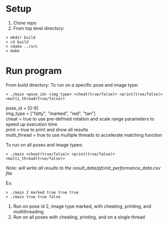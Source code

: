 # Setup
1. Clone repo
2. From top level directory:
``` {bash}   
> mkdir build
> cd build
> cmake ../src
> make
```

# Run program
From build directory:
To run on a specific pose and image type:
```{bash}
> ./main <pose_id> <img_type> <cheat(true/false)> <print(true/false)> <multi_thread(true/false)>
```
pose_id = [0-9]  
img_type = ["fatty", "marked", "red", "tan"]  
cheat = true to use pre-defined rotation and scale range parameters to speed up execution time  
print = true to print and show all results  
multi_thread = true to use multiple threads to accelerate matching function

To run on all poses and image types:
```{bash}
> ./main <cheat(true/false)> <print(true/false)> <multi_thread(true/false)>
```
*Note: will write all results to the result_data/pfcinit_performance_data.csv file*  

Ex:
```
> ./main 2 marked true true true
> ./main true true false
```
1. Run on pose id 2, image type marked, with cheating, printing, and multithreading
2. Run on all poses with cheating, printing, and on a single thread